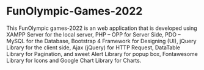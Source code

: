 # FunOlympic-Games-2022

This FunOlympic games-2022 is an web application that is developed using XAMPP Server for the local server, PHP – OPP for Server Side, PDO – MySQL for the Database, Bootstrap 4 Framework for Designing (UI), jQuery Library for the client side, Ajax (jQuery) for HTTP Request, DataTable Library for Pagination, and sweet Alert Library for popup box, Fontawesome Library for Icons and Google Chart Library for Charts.

